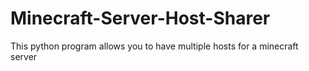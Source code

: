 # Minecraft-Server-Host-Sharer
This python program allows you to have multiple hosts for a minecraft server
